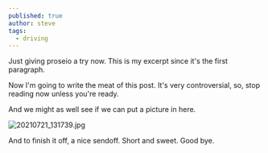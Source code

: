 ```yaml
---
published: true
author: steve
tags:
  - driving
---
```

Just giving proseio a try now. This is my excerpt since it's the first paragraph.

Now I'm going to write the meat of this post. It's very controversial, so, stop reading now unless you're ready.

And we might as well see if we can put a picture in here.

![20210721_131739.jpg]({{site.url}}/assets/media/20210721_131739.jpg)

And to finish it off, a nice sendoff.  Short and sweet.  Good bye.
